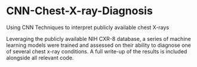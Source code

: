 # CNN-Chest-X-ray-Diagnosis
Using CNN Techniques to interpret publicly available chest X-rays

Leveraging the publicly available NIH CXR-8 database, a series of machine learning models were trained and assessed on their ability to diagnose one of several chest x-ray conditions. A full write-up of the results is included alongside all relevant code. 
